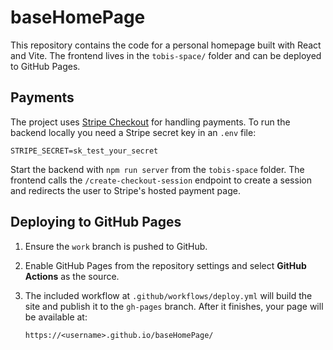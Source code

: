 # baseHomePage

This repository contains the code for a personal homepage built with React and
Vite. The frontend lives in the `tobis-space/` folder and can be deployed to
GitHub Pages.

## Payments

The project uses [Stripe Checkout](https://stripe.com/docs/checkout) for
handling payments. To run the backend locally you need a Stripe secret key in an
`.env` file:

```
STRIPE_SECRET=sk_test_your_secret
```

Start the backend with `npm run server` from the `tobis-space` folder. The
frontend calls the `/create-checkout-session` endpoint to create a session and
redirects the user to Stripe's hosted payment page.

## Deploying to GitHub Pages

1. Ensure the `work` branch is pushed to GitHub.
2. Enable GitHub Pages from the repository settings and select **GitHub Actions**
   as the source.
3. The included workflow at `.github/workflows/deploy.yml` will build the site
   and publish it to the `gh-pages` branch. After it finishes, your page will be
   available at:

   `https://<username>.github.io/baseHomePage/`

